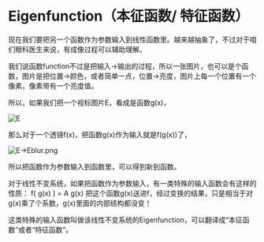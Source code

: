 <!--
.. title: 为什么对比敏感度的视标亮度是正弦变化的？(3)
.. slug: wei-shi-yao-dui-bi-min-gan-du-de-shi-biao-liang-du-shi-zheng-xian-bian-hua-de-3
.. date: 2017-12-19 01:09:00 UTC+08:00
.. tags: CSF, 教程, 现代眼科医生知识扩展包
.. category: ophthalmology
.. link:
.. description:
.. type: text
-->

# Eigenfunction（本征函数/ 特征函数）
现在我们要把另一个函数作为参数输入到线性函数里。越来越抽象了，不过对于咱们眼科医生来说，有成像过程可以辅助理解。
<!-- TEASER_END -->

我们说函数function不过是把输入->输出的过程，所以一张图片，也可以是个函数，图片是把位置->颜色，或者简单一点，位置->亮度，图片上每一个位置有一个像素，像素带有一个亮度值。

所以，如果我们把一个视标图片E，看成是函数g(x)，

![E](http://upload-images.jianshu.io/upload_images/29267-329ede16f9bb6762.png?imageMogr2/auto-orient/strip%7CimageView2/2/w/1240)

那么对于一个透镜f(x)，把函数g(x)作为输入就是f(g(x))了，

![E->Eblur.png](http://upload-images.jianshu.io/upload_images/29267-414406f797548be0.png?imageMogr2/auto-orient/strip%7CimageView2/2/w/1240)

所以把函数作为参数输入到函数里，可以得到新到函数。

对于线性不变系统，如果把函数作为参数输入，有一类特殊的输入函数会有这样的性质：
f( g(x) ) = A g(x)
把这个函数g(x)送进f，经过变换的结果，只是相当于对g(x)乘了个系数，g(x)里面的内部结构都没变！

这类特殊的输入函数叫做该线性不变系统的Eigenfunction，可以翻译成“本征函数”或者“特征函数”。
